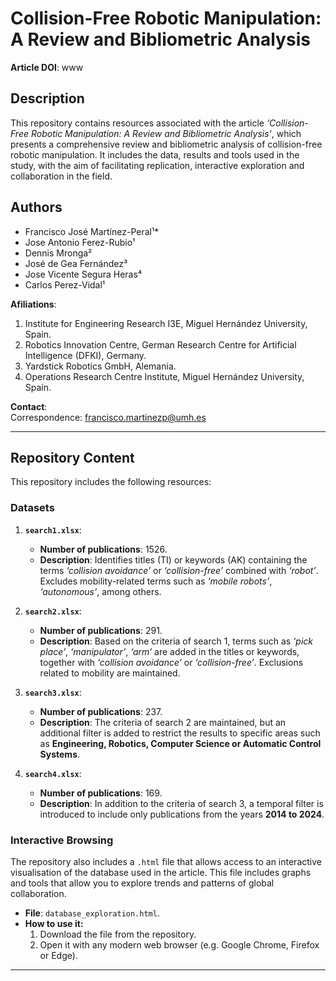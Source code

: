 # Collision-Free Robotic Manipulation: A Review and Bibliometric Analysis

**Article DOI**: www

## Description
This repository contains resources associated with the article _‘Collision-Free Robotic Manipulation: A Review and Bibliometric Analysis’_, which presents a comprehensive review and bibliometric analysis of collision-free robotic manipulation. It includes the data, results and tools used in the study, with the aim of facilitating replication, interactive exploration and collaboration in the field.

## Authors
- Francisco José Martínez-Peral¹*  
- Jose Antonio Ferez-Rubio¹  
- Dennis Mronga²  
- José de Gea Fernández³  
- Jose Vicente Segura Heras⁴  
- Carlos Perez-Vidal¹  

**Afiliations**:
1. Institute for Engineering Research I3E, Miguel Hernández University, Spain.  
2. Robotics Innovation Centre, German Research Centre for Artificial Intelligence (DFKI), Germany.  
3. Yardstick Robotics GmbH, Alemania.  
4. Operations Research Centre Institute, Miguel Hernández University, Spain.  

**Contact**:  
Correspondence: [francisco.martinezp@umh.es](mailto:francisco.martinezp@umh.es)

---

## Repository Content
This repository includes the following resources:

### Datasets

1. **`search1.xlsx`**:  
   - **Number of publications**: 1526.  
   - **Description**: Identifies titles (TI) or keywords (AK) containing the terms _‘collision avoidance’_ or _‘collision-free’_ combined with _‘robot’_. Excludes mobility-related terms such as _‘mobile robots’_, _‘autonomous’_, among others.

2. **`search2.xlsx`**:  
   - **Number of publications**: 291.  
   - **Description**: Based on the criteria of search 1, terms such as _‘pick place’_, _‘manipulator’_, _‘arm’_ are added in the titles or keywords, together with _‘collision avoidance’_ or _‘collision-free’_. Exclusions related to mobility are maintained.

3. **`search3.xlsx`**:  
   - **Number of publications**: 237.  
   - **Description**: The criteria of search 2 are maintained, but an additional filter is added to restrict the results to specific areas such as **Engineering, Robotics, Computer Science or Automatic Control Systems**.

4. **`search4.xlsx`**:  
   - **Number of publications**: 169.  
   - **Description**: In addition to the criteria of search 3, a temporal filter is introduced to include only publications from the years **2014 to 2024**.


###  Interactive Browsing
The repository also includes a `.html` file that allows access to an interactive visualisation of the database used in the article. This file includes graphs and tools that allow you to explore trends and patterns of global collaboration.

- **File**: `database_exploration.html`.
- **How to use it:**
  1. Download the file from the repository.
  2. Open it with any modern web browser (e.g. Google Chrome, Firefox or Edge).

---
